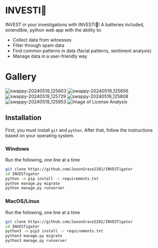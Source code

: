 # INVESTI🐊
INVEST in your investigations with INVESTI🐊! A batteries included, extendible, python
web app with the ability to:
* Collect data from witnesses
* Filter through spam data
* Find common patterns in data (facial patterns, sentiment analysis)
* Manage data in a user-friendly way

# Gallery
![swappy-20240519_125603](https://github.com/JasonGrace2282/INVESTigator/assets/63871606/8686dd3a-acb3-4902-aaf6-957374d6f56b)
![swappy-20240519_125656](https://github.com/JasonGrace2282/INVESTigator/assets/63871606/87bf63b9-e43e-410d-a298-bc7dd3230d98)
![swappy-20240519_125729](https://github.com/JasonGrace2282/INVESTigator/assets/63871606/4995e4a8-0dd8-4017-8b27-1d68df5318d4)
![swappy-20240519_125808](https://github.com/JasonGrace2282/INVESTigator/assets/63871606/c631fd4b-f3f5-4be2-ae87-96de855abb39)
![swappy-20240519_125853](https://github.com/JasonGrace2282/INVESTigator/assets/63871606/0f3c1437-8baf-447d-9a1b-5c0d6fba8d33)
![Image of License Analysis](https://github.com/JasonGrace2282/INVESTigator/assets/110117391/0e00992d-1673-449e-8f60-c34f72d67778)




## Installation
First, you must install `git` and `python`. After that, follow the instructions
based on your operating system.

### Windows
Run the following, one line at a time
```bash
git clone https://github.com/JasonGrace2282/INVESTigator
cd INVESTigator
python -m pip install -r requirements.txt
python manage.py migrate
python manage.py runserver
```

### MacOS/Linux
Run the following, one line at a time
```bash
git clone https://github.com/JasonGrace2282/INVESTigator
cd INVESTigator
python3 -m pip3 install -r requirements.txt
python3 manage.py migrate
python3 manage.py runserver
```
